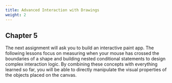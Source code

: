 ```yaml
---
title: Advanced Interaction with Drawings
weight: 2
---
```

## Chapter 5

The next assignment will ask you to build an interactive paint app. The following lessons focus on measuring when your mouse has crossed the boundaries of a shape and building nested conditional statements to design complex interaction logic. By combining these concepts with everything learned so far, you will be able to directly manipulate the visual properties of the objects placed on the canvas. 
